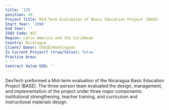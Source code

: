 ```yaml
---
title: '125'
position: 30
Project Title: Mid-Term Evaluation of Basic Education Project (BASE)
Start Year: '1996'
End Year: ''
ISO3 Code: NIC
Region: Latin America and the Caribbean
Country: Nicaragua
Client/ Donor: USAID/Washington
Is Current Project? (true/false): false
Practice Area:
- ''
Contract Value USD: ''
---
```


DevTech preformed a Mid-term evaluation of the Nicaragua Basic Education Project (BASE). The three-person team evaluated the design, management, and implementation of the project under three major components: institutional strengthening, teacher training, and curriculum and instructional materials design.
